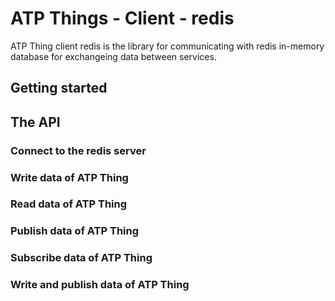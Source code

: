 # ATP Things - Client - redis

ATP Thing client redis is the library for communicating with redis in-memory database for exchangeing data between services.

## Getting started
## The API
### Connect to the redis server

### Write data of ATP Thing
### Read data of ATP Thing
### Publish data of ATP Thing
### Subscribe data of ATP Thing
### Write and publish data of ATP Thing